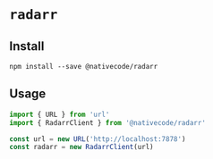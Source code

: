 # `radarr`

## Install

`npm install --save @nativecode/radarr`

## Usage

```typescript
import { URL } from 'url'
import { RadarrClient } from '@nativecode/radarr'

const url = new URL('http://localhost:7878')
const radarr = new RadarrClient(url)
```
